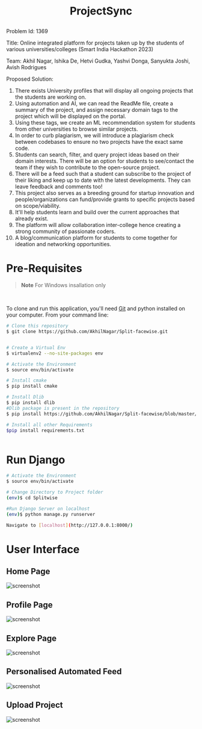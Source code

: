<h1 align="center">

  ProjectSync
  <br>
</h1>

Problem Id: 1369

Title: Online integrated platform for projects taken up by the students of various universities/colleges
(Smart India Hackathon 2023) 

Team: Akhil Nagar, Ishika De, Hetvi Gudka, Yashvi Donga, Sanyukta Joshi, Avish Rodrigues

Proposed Solution:
1) There exists University profiles that will display all ongoing projects that the students are working on.
2) Using automation and AI, we can read the ReadMe file, create a summary of the project, and assign necessary domain tags to the project which will be displayed on the portal.
3) Using these tags, we create an ML recommendation system for students from other universities to browse similar projects.
4) In order to curb plagiarism, we will introduce a plagiarism check between codebases to ensure no two projects have the exact same code.
5) Students can search, filter, and query project ideas based on their domain interests. There will be an option for students to see/contact the team if they wish to contribute to the open-source project.
6) There will be a feed such that a student can subscribe to the project of their liking and keep up to date with the latest developments. They can leave feedback and comments too!
7) This project also serves as a breeding ground for startup innovation and people/organizations can fund/provide grants to specific projects based on scope/viability.
8) It'll help students learn and build over the current approaches that already exist.
9) The platform will allow collaboration inter-college hence creating a strong community of passionate coders.
10) A blog/communication platform for students to come together for ideation and networking opportunities.




# Pre-Requisites

> **Note**
>For Windows insallation only
<br>

To clone and run this application, you'll need [Git](https://git-scm.com) and python installed on your computer. From your command line:

```bash
# Clone this repository
$ git clone https://github.com/AkhilNagar/Split-facewise.git


# Create a Virtual Env
$ virtualenv2 --no-site-packages env

# Activate the Environment
$ source env/bin/activate

# Install cmake
$ pip install cmake

# Install Dlib
$ pip install dlib
#Dlib package is present in the repository
$ pip install https://github.com/AkhilNagar/Split-facewise/blob/master/dlib-19.19.0-cp38-cp38-win_amd64.whl

# Install all other Requirements
$pip install requirements.txt



```

# Run Django

```bash
# Activate the Environment
$ source env/bin/activate

# Change Directory to Project folder
(env)$ cd Splitwise

#Run Django Server on localhost
(env)$ python manage.py runserver

Navigate to [localhost](http://127.0.0.1:8000/)
```


# User Interface

<h2>Home Page </h2>

![screenshot](https://github.com/AkhilNagar/Split-facewise/blob/master/Screenshots/homepage.png)

<h2>Profile Page </h2>

![screenshot](https://github.com/IshikaDe-2803/SIH-HexaByte/master/Screenshots/Profile.png)

<h2>Explore Page </h2>

![screenshot](https://github.com/AkhilNagar/Split-facewise/blob/master/Screenshots/Explore.png)

<h2>Personalised Automated Feed </h2>

![screenshot](https://github.com/IshikaDe-2803/SIH-HexaByte/master/Screenshots/Feed.png)

<h2>Upload Project </h2>

![screenshot](https://github.com/IshikaDe-2803/SIH-HexaByte/master/Screenshots/UploadProject.png)

